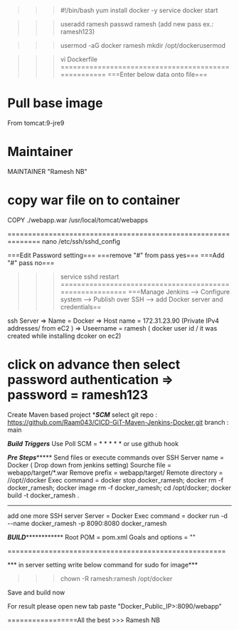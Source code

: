 >>>#!/bin/bash
>>>yum install docker -y
>>>service docker start

>>>useradd ramesh
>>>passwd ramesh      (add new pass ex.: ramesh123)

>>>usermod -aG docker ramesh
>>>mkdir /opt/dockerusermod


>>>vi Dockerfile
====================================================
===Enter below data onto file===

# Pull base image 
From tomcat:9-jre9 

# Maintainer
MAINTAINER "Ramesh NB" 

# copy war file on to container 
COPY ./webapp.war /usr/local/tomcat/webapps


==============================================================
nano /etc/ssh/sshd_config

===Edit Password setting===
===remove "#" from pass yes===
===Add "#" pass no===

>>>service sshd restart
=========================================================
===Manage Jenkins --> Configure system --> Publish over SSH --> add Docker server and credentials==

ssh Server
 => Name = Docker
 => Host name = 172.31.23.90 (Private IPv4 addresses/ from eC2 )
 => Useername = ramesh ( docker user id / it was created while installing dcoker on ec2)
 
 click on advance then select password authentication
 => password = ramesh123 
=============================================================
Create Maven based project
************SCM***********
select git 
repo : https://github.com/Raam043/CICD-GiT-Maven-Jenkins-Docker.git
branch : main

***********Build Triggers***********
Use Poll SCM = * * * * *
or use github hook

*********Pre Steps**************
Send files or execute commands over SSH
Server name = Docker ( Drop down from jenkins setting)
Sourche file = webapp/target/*.war
Remove prefix = webapp/target/
Remote directory = //opt//docker
Exec command = 
docker stop docker_ramesh;
docker rm -f docker_ramesh;
docker image rm -f docker_ramesh;
cd /opt/docker;
docker build -t docker_ramesh .

--------------------------------
add one more SSH server
Server = Docker
Exec command = docker run -d --name docker_ramesh -p 8090:8080 docker_ramesh

*********BUILD*********************
Root POM = pom.xml
Goals and options = ""

=====================================================

*** in server setting write below command for sudo for image***
>>>chown -R ramesh:ramesh /opt/docker

Save and build now 

For result please open new tab paste "Docker_Public_IP>:8090/webapp"

=================All the best >>> Ramesh NB

